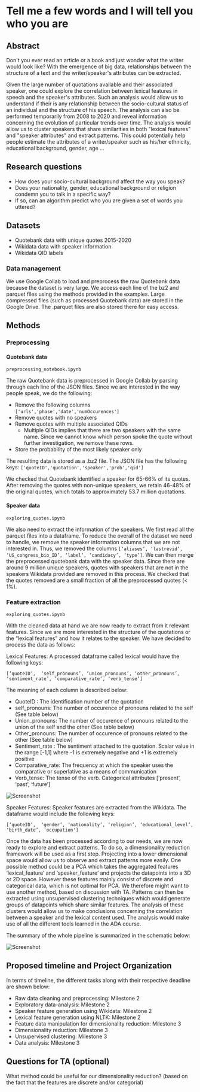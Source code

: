# Tell me a few words and I will tell you who you are

## Abstract

Don't you ever read an article or a book and just wonder what the writer would look like? With the emergence of big data, relationships between the structure of a text and the writer/speaker's attributes can be extracted.

Given the large number of quotations available and their associated speaker, one could explore the correlation between lexical features in speech and the speaker's attributes. Such an analysis would allow us to understand if their is any relationship between the socio-cultural status of an individual and the structure of his speech. The analysis can also be performed temporarily from 2008 to 2020 and reveal information concerning the evolution of particular trends over time. The analysis would allow us to cluster speakers that share similarities in both "lexical features" and "speaker attributes" and extract patterns. This could potentially help people estimate the attributes of a writer/speaker such as his/her ethnicity, educational background, gender, age ...

## Research questions
* How does your socio-cultural background affect the way you speak? 
* Does your nationality, gender, educational background or religion condemn you to talk in a specific way? 
* If so, can an algorithm predict who you are given a set of words you uttered?

## Datasets
* Quotebank data with unique quotes 2015-2020
* Wikidata data with speaker information
* Wikidata QID labels

### Data management
We use Google Collab to load and preprocess the raw Quotebank data because the dataset is very large. 
We access each line of the bz2 and parquet files using the methods provided in the examples.
Large compressed files (such as processed Quotebank data) are stored in the Google Drive. The .parquet files are also stored there for easy access.


## Methods
### Preprocessing
#### Quotebank data 
`preprocessing_notebook.ipynb`

The raw Quotebank data is preprocessed in Google Collab by parsing through each line of the JSON files.
Since we are interested in the way people speak, we do the following:
 * Remove the following columns `['urls','phase','date','numOccurences']`
 * Remove quotes with no speakers
 * Remove quotes with multiple associated QIDs
    * Multiple QIDs implies that there are two speakers with the same name. Since we cannot know which person spoke the quote without further investigation, we remove these rows.
 * Store the probability of the most likely speaker only

The resulting data is stored as a .bz2 file. The JSON file has the following keys:
`['quoteID','quotation','speaker','prob','qid']`

We checked that Quotebank identified a speaker for 65-66% of its quotes. After removing the quotes with non-unique speakers, we retain 46-48% of the original quotes, which totals to approximately 53.7 million quotations. 

#### Speaker data
`exploring_quotes.ipynb`

We also need to extract the information of the speakers. We first read all the parquet files into a dataframe. To reduce the overall of the dataset we need to handle, we remove the speaker information columns that we are not interested in. Thus, we removed the columns `[‘aliases’, ‘lastrevid’, ‘US_congress_bio_ID’, ‘label’, ‘candidacy’, ‘type’]`. We can then merge the preprocessed quotebank data with the speaker data. Since there are around 9 million unique speakers, quotes with speakers that are not in the speakers Wikidata provided are removed in this process. We checked that the quotes removed are a small fraction of all the preprocessed quotes (< 1%).

### Feature extraction
`exploring_quotes.ipynb`

With the cleaned data at hand we are now ready to extract from it relevant features. Since we are more interested in the structure of the quotations or the “lexical features” and how it relates to the speaker. We have decided to process the data as follows:

Lexical Features: A processed dataframe called lexical would have the following keys:

`[‘quoteID’,  ‘self_pronouns’, ‘union_pronouns’, ‘other_pronouns’, ‘sentiment_rate’, ‘comparative_rate’, ‘verb_tense’]`

The meaning of each column is described below:
* QuoteID : The identification number of the quotation
* self_pronouns: The number of occurence of pronouns related to the self (See table below)
* Union_pronouns: The number of occurence of pronouns related to the union of the self and the other (See table below)
* Other_pronouns: The number of occurence of pronouns related to the other (See table below)
* Sentiment_rate : The sentiment attached to the quotation. Scalar value in the range [-1,1] where -1 is extremely negative and +1 is extremely positive
* Comparative_rate: The frequency at which the speaker uses the comparative or superlative as a means of communication
* Verb_tense: The tense of the verb. Categorical attributes [‘present’, ‘past’, ‘future’]

![Screenshot](images/table.png)

Speaker Features: Speaker features are extracted from the Wikidata. The dataframe would include the following keys:

`[‘quoteID’,  ‘gender’, ‘nationality’, ‘religion’, ‘educational_level’, ‘birth_date’, 'occupation']`

Once the data has been processed according to our needs, we are now ready to explore and extract patterns. To do so, a dimensionality reduction framework will be used as a first step. Projecting into a lower dimensional space would allow us to observe and extract patterns more easily. One possible method could be a PCA which takes the aggregated features ‘lexical_feature’ and ‘speaker_feature’ and projects the datapoints into a 3D or 2D space. However these features mainly consist of discrete and categorical data, which is not optimal for PCA. We therefore might want to use another method, based on discussion with TA. Patterns can then be extracted using unsupervised clustering techniques which would generate groups of datapoints which share similar features. The analysis of these clusters would allow us to make conclusions concerning the correlation between a speaker and the lexical content used. The analysis would make use of all the different tools learned in the ADA course.

The summary of the whole pipeline is summarized in the schematic below:

![Screenshot](images/Pipeline_ADA.drawio.png)

## Proposed timeline and Project Organization

In terms of timeline, the different tasks along with their respective deadline are shown below:

* Raw data cleaning and preprocessing: Milestone 2
* Exploratory data-analysis: Milestone 2
* Speaker feature generation using Wikidata: Milestone 2
* Lexical feature generation using NLTK: Milestone 2
* Feature data manipulation for dimensionality reduction: Milestone 3
* Dimensionality reduction: Milestone 3
* Unsupervised clustering: Milestone 3
* Data analysis: Milestone 3


## Questions for TA (optional)
What method could be useful for our dimensionality reduction? (based on the fact that the features are discrete and/or categorial)
